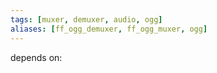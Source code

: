 ```yaml
---
tags: [muxer, demuxer, audio, ogg]
aliases: [ff_ogg_demuxer, ff_ogg_muxer, ogg]
---
```

depends on:
